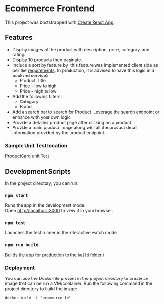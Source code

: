 # Ecommerce Frontend

This project was bootstrapped with [Create React App](https://github.com/facebook/create-react-app).

## Features
- Display images of the product with description, price, category, and rating.
- Display 10 products then paginate.
- Include a sort by feature by (this feature was implemented client side as per the [requirements](../../README.md). In production, it is advised to have this logic in a backend service):
    - Product Title
    - Price - low to high
    - Price - high to low
- Add the following filters:
    - Category
    - Brand
- Add a search bar to search for Product. Leverage the search endpoint or enhance with your own logic.
- Provide a detailed product page after clicking on a product.
- Provide a main product image along with all the product detail information provided by the product endpoint.

### Sample Unit Test location

[ProductCard unit Test](./src/components/pages/Listing/ProductCard/ProductCard.test.jsx)

## Development Scripts

In the project directory, you can run:

### `npm start`

Runs the app in the development mode.\
Open [http://localhost:3000](http://localhost:3000) to view it in your browser.

### `npm test`

Launches the test runner in the interactive watch mode.

### `npm run build`

Builds the app for production to the `build` folder.\

### Deployment
You can use the Dockerfile present in the project directory to create an image that can be run a VM/container.
Run the following command in the project directory to build the image:

`docker build -t "ecommerce-fe" .`
